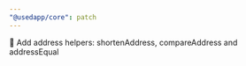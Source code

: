 ```yaml
---
"@usedapp/core": patch
---
```


🚁 Add address helpers: shortenAddress, compareAddress and addressEqual
